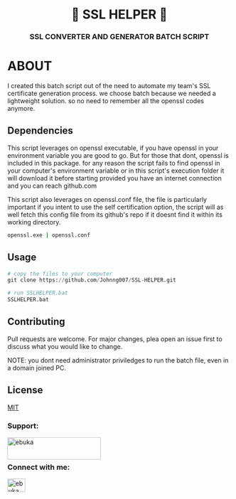 <h1 align="center">📝 SSL HELPER 📝</h1>
<h3 align="center">SSL CONVERTER AND GENERATOR BATCH SCRIPT</h3>
                                               



# ABOUT

I created this batch script out of the need to automate my team's SSL certificate generation process.
we choose batch because we needed a lightweight solution. 
so no need to remember all the openssl codes anymore.

## Dependencies

This script leverages on openssl executable, if you have openssl in your environment variable you are good to go.
But for those that dont, openssl is included in this package. for any reason the script fails to find openssl in your computer's environment variable or in this script's execution folder it will download it before starting provided you have an internet connection and you can reach github.com

This script also leverages on openssl.conf file, the file is particularly important if you intent to use the self certification option, the script will as well fetch this config file from its github's repo if it doesnt find it within its working directory.


```bash
openssl.exe | openssl.conf
```

## Usage

```python
# copy the files to your computer
git clone https://github.com/Johnng007/SSL-HELPER.git

# run SSLHELPER.bat
SSLHELPER.bat
```

## Contributing
Pull requests are welcome. For major changes, plea open an issue first to discuss what you would like to change.

NOTE: you dont need administrator priviledges to run the batch file, even in a domain joined PC.

## License
[MIT](https://mit.com/licenses/mit/)


<h3 align="left">Support:</h3>
<p><a href="https://www.buymeacoffee.com/ebuka"> <img align="left" src="https://cdn.buymeacoffee.com/buttons/v2/default-yellow.png" height="50" width="210" alt="ebuka" /></a></p><br><br>

<h3 align="left">Connect with me:</h3>
<p align="left">
<a href="https://linkedin.com/in/ebuka john onyejegbu" target="blank"><img align="center" src="https://raw.githubusercontent.com/rahuldkjain/github-profile-readme-generator/master/src/images/icons/Social/linked-in-alt.svg" alt="ebuka john onyejegbu" height="30" width="40" /></a>
</p>

